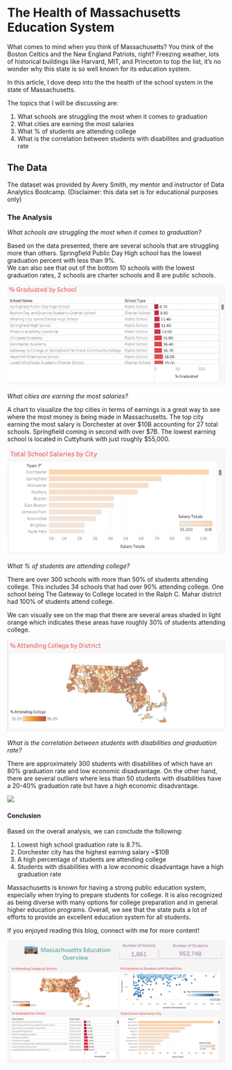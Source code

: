 # The Health of Massachusetts Education System

What comes to mind when you think of Massachusetts? You think of the Boston Celtics and the New England Patriots, right? Freezing weather, lots of historical buildings like Harvard, MIT, and Princeton to top the list, it’s no wonder why this state is so well known for its education system. 
 
In this article, I dove deep into the the health of the school system in the state of Massachusetts.

The topics that I will be discussing are:

1.	What schools are struggling the most when it comes to graduation
2.	What cities are earning the most salaries
3.	What % of students are attending college
4.	What is the correlation between students with disabilites and graduation rate

## The Data

The dataset was provided by Avery Smith, my mentor and instructor of Data Analytics Bootcamp.
(Disclaimer: this data set is for educational purposes only)

### The Analysis

*What schools are struggling the most when it comes to graduation?*

Based on the data presented, there are several schools that are struggling more than others.  Springfield Public Day High school has the lowest graduation percent with less than 9%.  
We can also see that out of the bottom 10 schools with the lowest graduation rates, 2 schools are charter schools and 8 are public schools. 

<img src="images/%Graduatedbyschool.png?raw=true"/>

*What cities are earning the most salaries?*

A chart to visualize the top cities in terms of earnings is a great way to see where the most money is being made in Massachusetts. The top city earning the most salary is Dorchester at over $10B accounting for 27 total schools. Springfield coming in second with over $7B. 
The lowest earning school is located in Cuttyhunk with just roughly $55,000. 

<img src="images/Totalschoolsalaries.png?raw=true"/>

*What % of students are attending college?*

There are over 300 schools with more than 50% of students attending college. 
This includes 34 schools that had over 90% attending college. One school being The Gateway to College located in the Ralph C. Mahar district had 100% of students attend college. 

We can visually see on the map that there are several areas shaded in light orange which indicates these areas have roughly 30% of students attending college. 

<img src="images/%AttendingCollege.png?raw=true"/>

*What is the correlation between students with disabilities and graduation rate?*

There are approximately 300 students with disabilities of which have an 80% graduation rate and low economic disadvantage. On the other hand, there are several outliers where less than 50 students with disabilities have a 20-40% graduation rate but have a high economic disadvantage. 

<img src="%GraduatedvsDisabilities.png?raw=true"/>

#### Conclusion

Based on the overall analysis, we can conclude the following:

1.	Lowest high school graduation rate is 8.7%. 
2.	Dorchester city has the highest earning salary ~$10B
3. A high percentage of students are attending college
4.	Students with disabilities with a low economic disadvantage have a high graduation rate

Massachusetts is known for having a strong public education system, especially when trying to prepare students for college. It is also recognized as being diverse with many options for college preparation and in general higher education programs.
Overall, we see that the state puts a lot of efforts to provide an excellent education system for all students.

If you enjoyed reading this blog, connect with me for more content!

<img src="images/Tableau Dashboard.png?raw=true"/>








